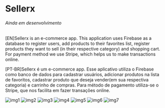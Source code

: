 # Sellerx
###### Ainda em desenvolvimento

[EN]Sellerx is an e-commerce app. This application uses Firebase as a database to register users, add products to their favorites list, register products they want to sell (in their respective category) and shopping cart. For payment method we use Stripe, which helps us to make transactions online.

[PT-BR]Sellerx é um e-commerce app. Esse aplicativo utiliza o Firebase como banco de dados para cadastrar usuários, adicionar produtos na lista de favoritos, cadastrar produto que deseja vender(em sua respectiva categoria) e carrinho de compras. Para método de pagamento utiliza-se o Stripe, que nos facilita em fazer transações online.


![img1](https://user-images.githubusercontent.com/6657364/55751476-218d4000-5a1c-11e9-8705-0e370e0327f1.png)
![img2](https://user-images.githubusercontent.com/6657364/55751482-22be6d00-5a1c-11e9-8384-309c690792d8.png)
![img3](https://user-images.githubusercontent.com/6657364/55751480-2225d680-5a1c-11e9-8012-5893b9bd5cca.png)
![img4](https://user-images.githubusercontent.com/6657364/55751478-218d4000-5a1c-11e9-811b-14ca52eb192f.png)
![img5](https://user-images.githubusercontent.com/6657364/55751479-2225d680-5a1c-11e9-900d-1e2aecc2749f.png)
![img6](https://user-images.githubusercontent.com/6657364/55751483-22be6d00-5a1c-11e9-89cf-affe9321527f.png)
![img7](https://user-images.githubusercontent.com/6657364/55751481-2225d680-5a1c-11e9-80f0-cf6bedb2dffa.png)
